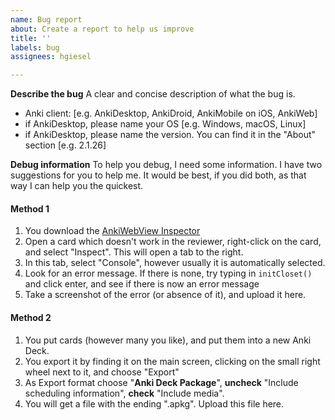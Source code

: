 ```yaml
---
name: Bug report
about: Create a report to help us improve
title: ''
labels: bug
assignees: hgiesel

---
```


**Describe the bug**
A clear and concise description of what the bug is.

 - Anki client: [e.g. AnkiDesktop, AnkiDroid, AnkiMobile on iOS, AnkiWeb]
 - if AnkiDesktop, please name your OS [e.g. Windows, macOS, Linux]
 - if AnkiDesktop, please name the version. You can find it in the "About" section [e.g. 2.1.26]

**Debug information**
To help you debug, I need some information. I have two suggestions for you to help me. It would be best, if you did both, as that way I can help you the quickest.

#### Method 1
1. You download the [AnkiWebView Inspector](https://ankiweb.net/shared/info/31746032)
1. Open a card which doesn't work in the reviewer, right-click on the card, and select "Inspect". This will open a tab to the right. 
1. In this tab, select "Console", however usually it is automatically selected.
1. Look for an error message. If there is none, try typing in `initCloset()` and click enter, and see if there is now an error message
1. Take a screenshot of the error (or absence of it), and upload it here.

#### Method 2
1. You put cards (however many you like), and put them into a new Anki Deck.
1. You export it by finding it on the main screen, clicking on the small right wheel next to it, and choose "Export"
1. As Export format choose "**Anki Deck Package**", **uncheck** "Include scheduling information", **check** "Include media".
1. You will get a file with the ending ".apkg". Upload this file here.
